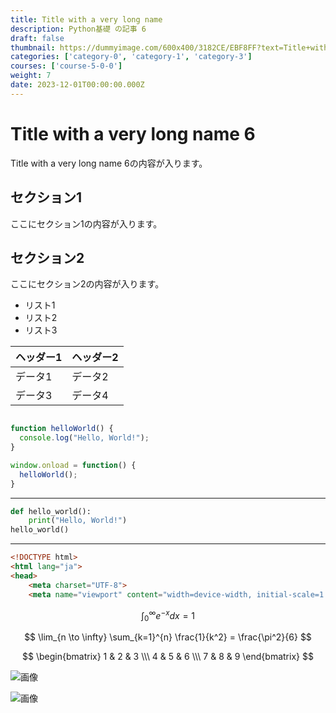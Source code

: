 ```yaml
---
title: Title with a very long name
description: Python基礎 の記事 6
draft: false
thumbnail: https://dummyimage.com/600x400/3182CE/EBF8FF?text=Title+with+a+very+long+name
categories: ['category-0', 'category-1', 'category-3']
courses: ['course-5-0-0']
weight: 7
date: 2023-12-01T00:00:00.000Z
---
```


# Title with a very long name 6

Title with a very long name 6の内容が入ります。

## セクション1
ここにセクション1の内容が入ります。

## セクション2
ここにセクション2の内容が入ります。

- リスト1
- リスト2
- リスト3

| ヘッダー1 | ヘッダー2 |
| --------- | --------- |
| データ1   | データ2   |
| データ3   | データ4   |

```javascript

function helloWorld() {
  console.log("Hello, World!");
}

window.onload = function() {
  helloWorld();
}

```

---

```python
def hello_world():
    print("Hello, World!")
hello_world()
```

---

```html
<!DOCTYPE html>
<html lang="ja">
<head>
    <meta charset="UTF-8">
    <meta name="viewport" content="width=device-width, initial-scale=1.0">
```

$$
\int_{0}^{\infty} e^{-x} dx = 1
$$

$$
\lim_{n \to \infty} \sum_{k=1}^{n} \frac{1}{k^2} = \frac{\pi^2}{6}
$$

$$
\begin{bmatrix}
1 & 2 & 3 \\\
4 & 5 & 6 \\\
7 & 8 & 9
\end{bmatrix}
$$

![画像](https://dummyimage.com/320x180/2D3748/F5F7FA?text=Title+with+a+very+long+name+6)

![画像](https://dummyimage.com/640x360/1A202C/EDF2F7?text=Title+with+a+very+long+name+6)